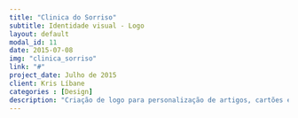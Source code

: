 ```yaml
---
title: "Clinica do Sorriso"
subtitle: Identidade visual - Logo
layout: default
modal_id: 11
date: 2015-07-08
img: "clinica_sorriso"
link: "#"
project_date: Julho de 2015
client: Kris Líbane
categories : [Design] 
description: "Criação de logo para personalização de artigos, cartões e fachada de clínica odontológica de Palmas-TO"
---
```


